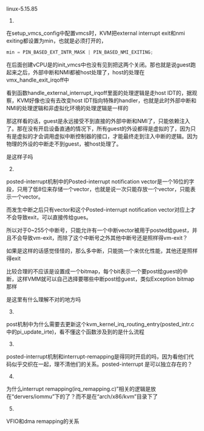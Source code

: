 


linux-5.15.85
<br/>


1.

在setup_vmcs_config中配置vmcs时，KVM把external interrupt exit和nmi exiting都设置为min，也就是必须打开的，

```jsx
min = PIN_BASED_EXT_INTR_MASK | PIN_BASED_NMI_EXITING; 
```

在后面创建vCPU是的init_vmcs中也没有见到把这两个关闭。那也就是说guest跑起来之后，外部中断和NMI都被host处理了，host的处理在vmx_handle_exit_irqoff中

看到函数handle_external_interrupt_irqoff里面的处理逻辑是走host IDT的，据观察，KVM好像也没有去改变host IDT指向特殊的handler，也就是此时外部中断和NMI的处理逻辑和非虚拟化环境的处理逻辑是一样的

那这样看的话，guest是永远接受不到直接的外部中断和NMI了，只能依赖注入了。那在没有开启设备直通的情况下，所有guest的外设都得是虚拟的了，因为只有是虚拟的才会调用虚拟中断控制器的接口，才能最终走到注入中断的逻辑。因为物理的外设的中断走不到guest，被host处理了。

是这样子吗

2.

posted-interrupt机制中的Posted-interrupt notification vector是一个16位的字段，只用了低8位来存储一个vector，也就是说一次只能存放一个vector，只能表示一个vector。

而发生中断之后只有vector和这个Posted-interrupt notification vector对应上才不会导致exit，可以直接传给gues。

所以对于0~255个中断号，只能允许有一个中断vector被用于posted给guest，并且不会导致vm-exit，而除了这个中断号之外其他中断号还是照样得vm-exit？

如果是这样的话感觉怪怪的，那么多中断，只能挑一个来优化性能，其他还是照样得exit

比较合理的不应该是设置成一个bitmap，每个bit表示一个要post给guest的中断，这样VMM就可以自己选择要哪些中断post给guest，类似Exception bitmap那样

是这里有什么理解不对的地方吗

3.

post机制中为什么需要去更新这个kvm_kernel_irq_routing_entry(posted_intr.c中的pi_update_irte)，看不懂这个函数涉及到的是什么流程

3.

posted-interrupt机制和interrupt-remapping是得同时开启的吗，因为看他们代码似乎交织在一起，理不清他们的关系。posted-interrupt 是可以独立存在的？

4.

为什么interrupt remapping(irq_remapping.c)”相关的逻辑是放在“dervers/iommu”下的了？而不是在“arch/x86/kvm”目录下了

5.

VFIO和dma remapping的关系
